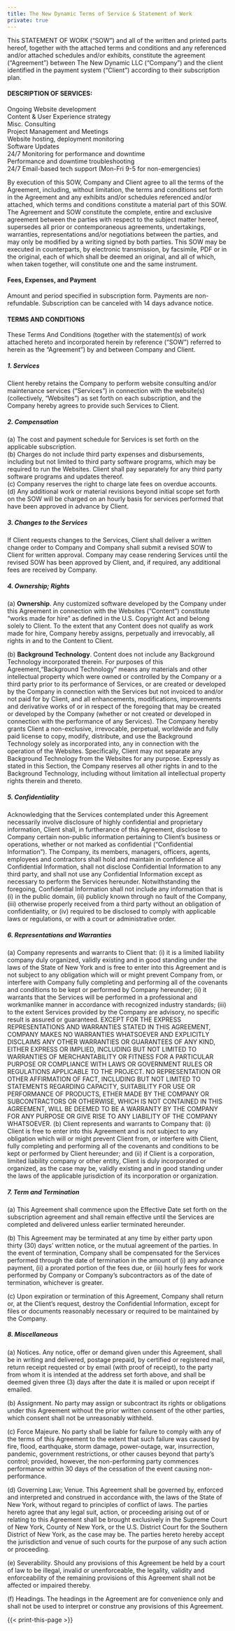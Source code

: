 ```yaml
---
title: The New Dynamic Terms of Service & Statement of Work
private: true
---
```





This STATEMENT OF WORK (“SOW”) and all of the written and printed parts hereof, together with the attached terms and conditions and any referenced and/or attached schedules and/or exhibits, constitute the agreement (“Agreement”) between The New Dynamic LLC (“Company”) and the client identified in the payment system (“Client”) according to their subscription plan.



#### DESCRIPTION OF SERVICES:

Ongoing Website development     
Content & User Experience strategy  
Misc. Consulting  
Project Management and Meetings  
Website hosting, deployment monitoring  
Software Updates  
24/7 Monitoring for performance and downtime  
Performance and downtime troubleshooting  
24/7 Email-based tech support (Mon-Fri 9-5 for non-emergencies)  


By execution of this SOW, Company and Client agree to all the terms of the Agreement, including, without limitation, the terms and conditions set forth in the Agreement and any exhibits and/or schedules referenced and/or attached, which terms and conditions constitute a material part of this SOW. The Agreement and SOW constitute the complete, entire and exclusive agreement between the parties with respect to the subject matter hereof, supersedes all prior or contemporaneous agreements, undertakings, warranties, representations and/or negotiations between the parties, and may only be modified by a writing signed by both parties. This SOW may be executed in counterparts, by electronic transmission, by facsimile, PDF or in the original, each of which shall be deemed an original, and all of which, when taken together, will constitute one and the same instrument.

#### Fees, Expenses, and Payment

Amount and period specified in subscription form. Payments are non-refundable. Subscription can be canceled with 14 days advance notice.

#### TERMS AND CONDITIONS

These Terms And Conditions (together with the statement(s) of work attached hereto and incorporated herein by reference (“SOW”) referred to herein as the “Agreement”) by and between Company and Client.

##### 1. Services 

Client hereby retains the Company to perform website consulting and/or maintenance services (“Services”) in connection with the website(s) (collectively, “Websites”) as set forth on each subscription, and the Company hereby agrees to provide such Services to Client.

##### 2. Compensation

(a) The cost and payment schedule for Services is set forth on the applicable subscription.  
(b) Charges do not include third party expenses and disbursements, including but not limited to third party software programs, which may be required to run the Websites. Client shall pay separately for any third party software programs and updates thereof.  
(c) Company reserves the right to charge late fees on overdue accounts.  
(d) Any additional work or material revisions beyond initial scope set forth on the SOW will be charged on an hourly basis for services performed that have been approved in advance by Client.  

##### 3. Changes to the Services

If Client requests changes to the Services, Client shall deliver a written change order to Company and Company shall submit a revised SOW to Client for written approval. Company may cease rendering Services until the revised SOW has been approved by Client, and, if required, any additional fees are received by Company.

##### 4. Ownership; Rights

(a) **Ownership**. Any customized software developed by the Company under this Agreement in connection with the Websites (“Content”) constitute “works made for hire” as defined in the U.S. Copyright Act and belong solely to Client. To the extent that any Content does not qualify as work made for hire, Company hereby assigns, perpetually and irrevocably, all rights in and to the Content to Client.

(b) **Background Technology**. Content does not include any Background Technology incorporated therein. For purposes of this Agreement,“Background Technology” means any materials and other intellectual property which were owned or controlled by the Company or a third party prior to its performance of Services, or are created or developed by the Company in connection with the Services but not invoiced to and/or not paid for by Client, and all enhancements, modifications, improvements and derivative works of or in respect of the foregoing that may be created or developed by the Company (whether or not created or developed in connection with the performance of any Services). The Company hereby grants Client a non-exclusive, irrevocable, perpetual, worldwide and fully paid license to copy, modify, distribute, and use the Background Technology solely as incorporated into, any in connection with the operation of the Websites. Specifically, Client may not separate any Background Technology from the Websites for any purpose. Expressly as stated in this Section, the Company reserves all other rights in and to the Background Technology, including without limitation all intellectual property rights therein and thereto.

##### 5. Confidentiality

Acknowledging that the Services contemplated under this Agreement necessarily involve disclosure of highly confidential and proprietary information, Client shall, in furtherance of this Agreement, disclose to Company certain non-public information pertaining to Client’s business or operations, whether or not marked as confidential (“Confidential Information”). The Company, its members, managers, officers, agents, employees and contractors shall hold and maintain in confidence all Confidential Information, shall not disclose Confidential Information to any third party, and shall not use any Confidential Information except as necessary to perform the Services hereunder. Notwithstanding the foregoing, Confidential Information shall not include any information that is (i) in the public domain, (ii) publicly known through no fault of the Company, (iii) otherwise properly received from a third party without an obligation of confidentiality, or (iv) required to be disclosed to comply with applicable laws or regulations, or with a court or administrative order.

##### 6. Representations and Warranties

(a) Company represents and warrants to Client that: (i) it is a limited liability company duly organized, validly existing and in good standing under the laws of the State of New York and is free to enter into this Agreement and is not subject to any obligation which will or might prevent Company from, or interfere with Company fully completing and performing all of the covenants and conditions to be kept or performed by Company hereunder; (ii) it warrants that the Services will be performed in a professional and workmanlike manner in accordance with recognized industry standards; (iii) to the extent Services provided by the Company are advisory, no specific result is assured or guaranteed. EXCEPT FOR THE EXPRESS REPRESENTATIONS AND WARRANTIES STATED IN THIS AGREEMENT, COMPANY MAKES NO WARRANTIES WHATSOEVER AND EXPLICITLY DISCLAIMS ANY OTHER WARRANTIES OR GUARANTEES OF ANY KIND, EITHER EXPRESS OR IMPLIED, INCLUDING BUT NOT LIMITED TO WARRANTIES OF MERCHANTABILITY OR FITNESS FOR A PARTICULAR PURPOSE OR COMPLIANCE WITH LAWS OR GOVERNMENT RULES OR REGULATIONS APPLICABLE TO THE PROJECT. NO REPRESENTATION OR OTHER AFFIRMATION OF FACT, INCLUDING BUT NOT LIMITED TO STATEMENTS REGARDING CAPACITY, SUITABILITY FOR USE OR PERFORMANCE OF PRODUCTS, ETHER MADE BY THE COMPANY OR SUBCONTRACTORS OR OTHERWISE, WHICH IS NOT CONTAINED IN THIS AGREEMENT, WILL BE DEEMED TO BE A WARRANTY BY THE COMPANY FOR ANY PURPOSE OR GIVE RISE TO ANY LIABILITY OF THE COMPANY WHATSOEVER.
(b) Client represents and warrants to Company that: (i) Client is free to enter into this Agreement and is not subject to any obligation which will or might prevent Client from, or interfere with Client, fully completing and performing all of the covenants and conditions to be kept or performed by Client hereunder; and (ii) if Client is a corporation, limited liability company or other entity, Client is duly incorporated or organized, as the case may be, validly existing and in good standing under the laws of the applicable jurisdiction of its incorporation or organization.

##### 7. Term and Termination

(a) This Agreement shall commence upon the Effective Date set forth on the subscription agreement and shall remain effective until the Services are completed and delivered unless earlier terminated hereunder.

(b) This Agreement may be terminated at any time by either party upon thirty (30) days’ written notice, or the mutual agreement of the parties. In the event of termination, Company shall be compensated for the Services performed through the date of termination in the amount of (i) any advance payment, (ii) a prorated portion of the fees due, or (iii) hourly fees for work performed by Company or Company’s subcontractors as of the date of termination, whichever is greater.

(c) Upon expiration or termination of this Agreement, Company shall return or, at the Client’s request, destroy the Confidential Information, except for files or documents reasonably necessary or required to be maintained by the Company.

##### 8. Miscellaneous

(a) Notices. Any notice, offer or demand given under this Agreement, shall be in writing and delivered, postage prepaid, by certified or registered mail, return receipt requested or by email (with proof of receipt), to the party from whom it is intended at the address set forth above, and shall be deemed given three (3) days after the date it is mailed or upon receipt if emailed.

(b) Assignment. No party may assign or subcontract its rights or obligations under this Agreement without the prior written consent of the other parties, which consent shall not be unreasonably withheld.

(c) Force Majeure. No party shall be liable for failure to comply with any of the terms of this Agreement to the extent that such failure was caused by fire, flood, earthquake, storm damage, power-outage, war, insurrection, pandemic, government restrictions, or other causes beyond that party’s control; provided, however, the non-performing party commences performance within 30 days of the cessation of the event causing non-performance.

(d) Governing Law; Venue. This Agreement shall be governed by, enforced and interpreted and construed in accordance with, the laws of the State of New York, without regard to principles of conflict of laws. The parties hereto agree that any legal suit, action, or proceeding arising out of or relating to this Agreement shall be brought exclusively in the Supreme Court of New York, County of New York, or the U.S. District Court for the Southern District of New York, as the case may be. The parties hereto hereby accept the jurisdiction and venue of such courts for the purpose of any such action or proceeding.

(e) Severability. Should any provisions of this Agreement be held by a court of law to be illegal, invalid or unenforceable, the legality, validity and enforceability of the remaining provisions of this Agreement shall not be affected or impaired thereby.

(f) Headings. The headings in the Agreement are for convenience only and shall not be used to interpret or construe any provisions of this Agreement.

{{< print-this-page >}}